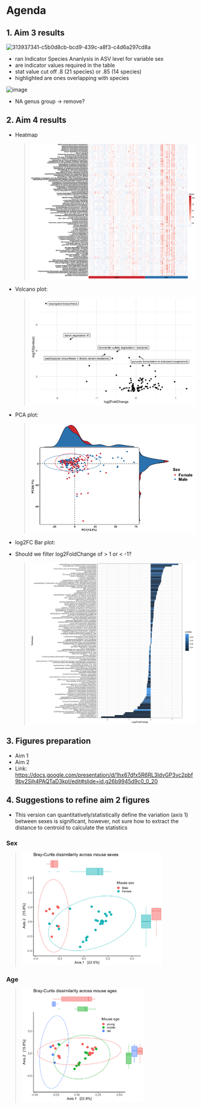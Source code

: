 # Agenda

## 1. Aim 3 results
<img width="980" alt="313937341-c5b0d8cb-bcd9-439c-a8f3-c4d6a297cd8a" src="https://github.com/oliviakwon/MICB475_Team6/assets/158529553/08506a9c-896e-4700-89eb-8addea56a6c7">

* ran Indicator Species Ananlysis in ASV level for variable sex
* are indicator values required in the table
* stat value cut off .8 (21 species) or .85 (14 species) 
* highlighted are ones overlapping with species 

![image](https://github.com/oliviakwon/MICB475_Team6/assets/158529553/2e793ff8-9780-4aab-b68b-47d85562b9e7)
* NA genus group -> remove?
  
## 2. Aim 4 results

* Heatmap
   > <img src="/R_Project/Aim4/pathway_heatmap.png"> 

* Volcano plot:
   > <img src="/R_Project/Aim4/volcano.png"> 
   
* PCA plot:
   > <img src="/R_Project/Aim4/pathay_pca.png"> 

* log2FC Bar plot:
* Should we filter log2FoldChange of > 1 or < -1? 
   > <img src="/R_Project/Aim4/log2_bar.png"> 


## 3. Figures preparation
* Aim 1
* Aim 2
* Link: https://docs.google.com/presentation/d/1hx67dfx5R6RL3IdvGP3vc2pbf9by2Sjh4PAQTaD3kpI/edit#slide=id.g26b9945d9c0_0_20

## 4. Suggestions to refine aim 2 figures
* This version can quantitatively/statistically define the variation (axis 1) between sexes is significant, however, not sure how to extract the distance to centroid to calculate the statistics
### Sex
 > <img src="/R_Project/Aim2/aim2_sex_bray_sugg.png" height="300">
### Age
> <img src="/R_Project/Aim2/aim2_age_bray_sugg.png" height="300">


